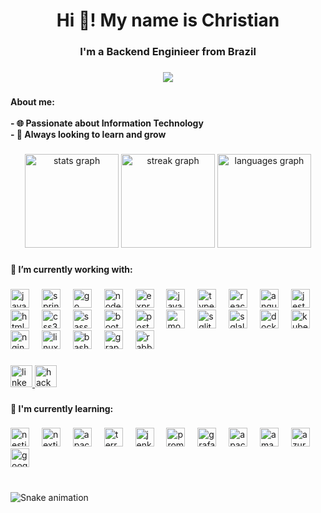 <h1 align="center">Hi 👋! My name is Christian</h1>

###

<h3 align="center">I'm a Backend Enginieer from Brazil</h3>

###

<div align="center">
  <img src="https://profile-counter.glitch.me/Overz/count.svg?"  />
</div>

###

<h4 align="left">About me:<br><br>- 🌐 Passionate about Information Technology<br>- 🚀 Always looking to learn and grow</h4>

###

<div align="center">
<!-- https://github.com/anuraghazra/github-readme-stats -->
  <img src="https://github-readme-stats.vercel.app/api?username=Overz&hide_border=true&theme=dracula&count_private=true" height="150" alt="stats graph"  />
	<!-- https://github.com/DenverCoder1/github-readme-streak-stats -->
  <img src="https://streak-stats.demolab.com?user=Overz&mode=weekly&theme=dracula&hide_border=true&border_radius=5" height="150" alt="streak graph"  />
  <img src="https://github-readme-stats.vercel.app/api/top-langs?username=Overz&layout=compact&card_width=320&langs_count=10&theme=dracula&hide_border=true" height="150" alt="languages graph"  />
</div>

###

<h4 align="left">🔭 I’m currently working with:</h4>

###

<div align="left">
  <img src="https://cdn.jsdelivr.net/gh/devicons/devicon/icons/java/java-original.svg" height="30" alt="java logo"  />
  <img width="12" />
  <img src="https://cdn.simpleicons.org/spring/6DB33F" height="30" alt="spring logo"  />
  <img width="12" />
  <img src="https://cdn.simpleicons.org/go/00ADD8" height="30" alt="go logo"  />
  <img width="12" />
  <img src="https://cdn.simpleicons.org/nodedotjs/339933" height="30" alt="nodejs logo"  />
  <img width="12" />
  <img src="https://cdn.jsdelivr.net/gh/devicons/devicon/icons/express/express-original.svg" height="30" alt="express logo"  />
  <img width="12" />
  <img src="https://cdn.simpleicons.org/javascript/F7DF1E" height="30" alt="javascript logo"  />
  <img width="12" />
  <img src="https://cdn.simpleicons.org/typescript/3178C6" height="30" alt="typescript logo"  />
  <img width="12" />
  <img src="https://cdn.jsdelivr.net/gh/devicons/devicon/icons/react/react-original.svg" height="30" alt="react logo"  />
  <img width="12" />
  <img src="https://cdn.jsdelivr.net/gh/devicons/devicon/icons/angularjs/angularjs-original.svg" height="30" alt="angularjs logo"  />
  <img width="12" />
  <img src="https://cdn.simpleicons.org/jest/C21325" height="30" alt="jest logo"  />
  <img width="12" />
  <img src="https://cdn.jsdelivr.net/gh/devicons/devicon/icons/html5/html5-original.svg" height="30" alt="html5 logo"  />
  <img width="12" />
  <img src="https://cdn.jsdelivr.net/gh/devicons/devicon/icons/css3/css3-original.svg" height="30" alt="css3 logo"  />
  <img width="12" />
  <img src="https://cdn.jsdelivr.net/gh/devicons/devicon/icons/sass/sass-original.svg" height="30" alt="sass logo"  />
  <img width="12" />
  <img src="https://cdn.simpleicons.org/bootstrap/7952B3" height="30" alt="bootstrap logo"  />
  <img width="12" />
  <img src="https://cdn.simpleicons.org/postgresql/4169E1" height="30" alt="postgresql logo"  />
  <img width="12" />
  <img src="https://cdn.simpleicons.org/mongodb/47A248" height="30" alt="mongodb logo"  />
  <img width="12" />
  <img src="https://cdn.simpleicons.org/sqlite/003B57" height="30" alt="sqlite logo"  />
  <img width="12" />
  <img src="https://cdn.jsdelivr.net/gh/devicons/devicon/icons/sqlalchemy/sqlalchemy-original.svg" height="30" alt="sqlalchemy logo"  />
  <img width="12" />
  <img src="https://cdn.simpleicons.org/docker/2496ED" height="30" alt="docker logo"  />
  <img width="12" />
  <img src="https://cdn.simpleicons.org/kubernetes/326CE5" height="30" alt="kubernetes logo"  />
  <img width="12" />
  <img src="https://cdn.simpleicons.org/nginx/009639" height="30" alt="nginx logo"  />
  <img width="12" />
  <img src="https://cdn.simpleicons.org/linux/FCC624" height="30" alt="linux logo"  />
  <img width="12" />
  <img src="https://cdn.simpleicons.org/gnubash/4EAA25" height="30" alt="bash logo"  />
  <img width="12" />
  <img src="https://cdn.simpleicons.org/graphql/E10098" height="30" alt="graphql logo"  />
  <img width="12" />
  <img src="https://cdn.simpleicons.org/rabbitmq/FF6600" height="30" alt="rabbitmq logo"  />
</div>

###

<div align="left">
  <a href="https://www.linkedin.com/in/christian-ff-lima/" target="_blank">
    <img src="https://img.shields.io/static/v1?message=LinkedIn&logo=linkedin&label=&color=0077B5&logoColor=white&labelColor=&style=for-the-badge" height="35" alt="linkedin logo"  />
  </a>
  <a href="https://www.hackerrank.com/christian_ff" target="_blank">
    <img src="https://img.shields.io/static/v1?message=HackerRank&logo=hackerrank&label=&color=2EC866&logoColor=white&labelColor=&style=for-the-badge" height="35" alt="hackerrank logo"  />
  </a>
</div>

###

<h4 align="left">🌱 I'm currently learning:</h4>

###

<div align="left">
  <img src="https://cdn.simpleicons.org/nestjs/E0234E" height="30" alt="nestjs logo"  />
  <img width="12" />
  <img src="https://cdn.simpleicons.org/nextdotjs/000000" height="30" alt="nextjs logo"  />
  <img width="12" />
  <img src="https://cdn.simpleicons.org/apachecassandra/1287B1" height="30" alt="apachecassandra logo"  />
  <img width="12" />
  <img src="https://cdn.simpleicons.org/terraform/7B42BC" height="30" alt="terraform logo"  />
  <img width="12" />
  <img src="https://cdn.simpleicons.org/jenkins/D24939" height="30" alt="jenkins logo"  />
  <img width="12" />
  <img src="https://cdn.simpleicons.org/prometheus/E6522C" height="30" alt="prometheus logo"  />
  <img width="12" />
  <img src="https://cdn.jsdelivr.net/gh/devicons/devicon/icons/grafana/grafana-original.svg" height="30" alt="grafana logo"  />
  <img width="12" />
  <img src="https://cdn.simpleicons.org/apachekafka/231F20" height="30" alt="apachekafka logo"  />
  <img width="12" />
  <img src="https://cdn.simpleicons.org/amazonaws/232F3E" height="30" alt="amazonwebservices logo"  />
  <img width="12" />
  <img src="https://cdn.jsdelivr.net/gh/devicons/devicon/icons/azure/azure-original.svg" height="30" alt="azure logo"  />
  <img width="12" />
  <img src="https://cdn.jsdelivr.net/gh/devicons/devicon/icons/googlecloud/googlecloud-original.svg" height="30" alt="googlecloud logo"  />
</div>

###

<br clear="both">

<img src="https://raw.githubusercontent.com/Overz/Overz/output/snake.svg" alt="Snake animation" />

###
